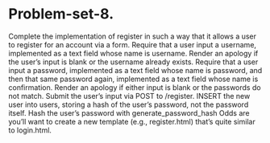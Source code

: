 # Problem-set-8.
Complete the implementation of register in such a way that it allows a user to register for an account via a form.  Require that a user input a username, implemented as a text field whose name is username. Render an apology if the user’s input is blank or the username already exists. Require that a user input a password, implemented as a text field whose name is password, and then that same password again, implemented as a text field whose name is confirmation. Render an apology if either input is blank or the passwords do not match. Submit the user’s input via POST to /register. INSERT the new user into users, storing a hash of the user’s password, not the password itself. Hash the user’s password with generate_password_hash Odds are you’ll want to create a new template (e.g., register.html) that’s quite similar to login.html.
